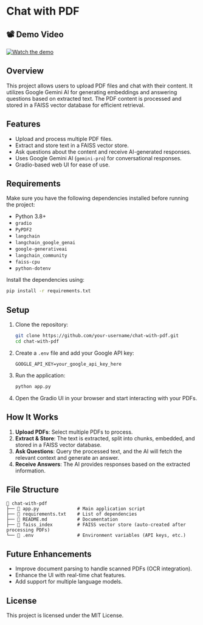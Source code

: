 # Chat with PDF 

## 📽 Demo Video

[![Watch the demo](https://img.youtube.com/vi/YOUTUBE_VIDEO_ID/0.jpg)](https://youtu.be/Qbd5oT3gf5U)

## Overview
This project allows users to upload PDF files and chat with their content. It utilizes Google Gemini AI for generating embeddings and answering questions based on extracted text. The PDF content is processed and stored in a FAISS vector database for efficient retrieval.

## Features
- Upload and process multiple PDF files.
- Extract and store text in a FAISS vector store.
- Ask questions about the content and receive AI-generated responses.
- Uses Google Gemini AI (`gemini-pro`) for conversational responses.
- Gradio-based web UI for ease of use.

## Requirements
Make sure you have the following dependencies installed before running the project:

- Python 3.8+
- `gradio`
- `PyPDF2`
- `langchain`
- `langchain_google_genai`
- `google-generativeai`
- `langchain_community`
- `faiss-cpu`
- `python-dotenv`

Install the dependencies using:
```sh
pip install -r requirements.txt
```

## Setup
1. Clone the repository:
   ```sh
   git clone https://github.com/your-username/chat-with-pdf.git
   cd chat-with-pdf
   ```
2. Create a `.env` file and add your Google API key:
   ```
   GOOGLE_API_KEY=your_google_api_key_here
   ```
3. Run the application:
   ```sh
   python app.py
   ```
4. Open the Gradio UI in your browser and start interacting with your PDFs.

## How It Works
1. **Upload PDFs**: Select multiple PDFs to process.
2. **Extract & Store**: The text is extracted, split into chunks, embedded, and stored in a FAISS vector database.
3. **Ask Questions**: Query the processed text, and the AI will fetch the relevant context and generate an answer.
4. **Receive Answers**: The AI provides responses based on the extracted information.

## File Structure
```
📂 chat-with-pdf
├── 📜 app.py              # Main application script
├── 📜 requirements.txt    # List of dependencies
├── 📜 README.md           # Documentation
├── 📂 faiss_index         # FAISS vector store (auto-created after processing PDFs)
└── 📜 .env                # Environment variables (API keys, etc.)
```

## Future Enhancements
- Improve document parsing to handle scanned PDFs (OCR integration).
- Enhance the UI with real-time chat features.
- Add support for multiple language models.

## License
This project is licensed under the MIT License.



